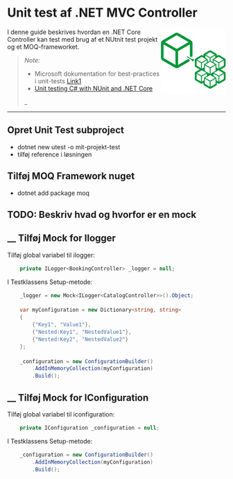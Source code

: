 # __Unit test af .NET MVC Controller__

<img align="right" src="micro-logo.png" width="150" />

I denne guide beskrives hvordan en .NET Core Controller kan test med brug af et NUtnit test projekt og et MOQ-frameworket.

> _Note:_
>  
> - Microsoft dokumentation for best-practices i unit-tests [Link1](https://learn.microsoft.com/en-us/dotnet/core/testing/unit-testing-best-practices)
> - [Unit testing C# with NUnit and .NET Core](https://learn.microsoft.com/en-us/dotnet/core/testing/unit-testing-with-nunit?source=recommendations)
>  
> _

---

## __Opret Unit Test subproject__

- dotnet new utest -o mit-projekt-test
- tilføj reference i løsningen

## __Tilføj MOQ Framework nuget__

- dotnet add package moq

## TODO: Beskriv hvad og hvorfor er en mock


## __ Tilføj Mock for Ilogger

Tilføj global variabel til ilogger:

```C#
    private ILogger<BookingController> _logger = null;
```

I Testklassens Setup-metode:

```C#
    _logger = new Mock<ILogger<CatalogController>>().Object;

    var myConfiguration = new Dictionary<string, string>
    {
        {"Key1", "Value1"},
        {"Nested:Key1", "NestedValue1"},
        {"Nested:Key2", "NestedValue2"}
    };

    _configuration = new ConfigurationBuilder()
        .AddInMemoryCollection(myConfiguration)
        .Build();
```

## __ Tilføj Mock for IConfiguration

Tilføj global variabel til iconfiguration:

```C#
    private IConfiguration _configuration = null;
```

I Testklassens Setup-metode:

```C#
    _configuration = new ConfigurationBuilder()
        .AddInMemoryCollection(myConfiguration)
        .Build();
```
